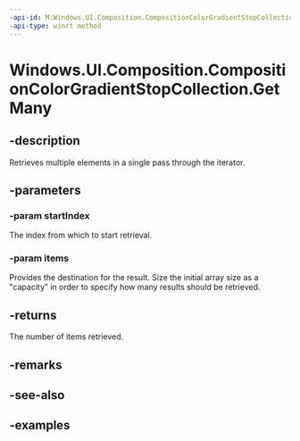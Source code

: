 ```yaml
---
-api-id: M:Windows.UI.Composition.CompositionColorGradientStopCollection.GetMany(System.UInt32,Windows.UI.Composition.CompositionColorGradientStop[])
-api-type: winrt method
---
```


<!-- Method syntax.
public uint CompositionColorGradientStopCollection.GetMany(UInt32 startIndex, CompositionColorGradientStop[] items)
-->

# Windows.UI.Composition.CompositionColorGradientStopCollection.GetMany

## -description

Retrieves multiple elements in a single pass through the iterator.



## -parameters
### -param startIndex

The index from which to start retrieval.

### -param items

Provides the destination for the result. Size the initial array size as a "capacity" in order to specify how many results should be retrieved.

## -returns

The number of items retrieved.

## -remarks

## -see-also

## -examples

